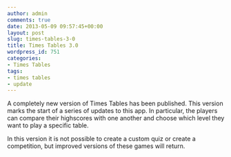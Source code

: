 ```yaml
---
author: admin
comments: true
date: 2013-05-09 09:57:45+00:00
layout: post
slug: times-tables-3-0
title: Times Tables 3.0
wordpress_id: 751
categories:
- Times Tables
tags:
- times tables
- update
---
```


A completely new version of Times Tables has been published. This version marks the start of a series of updates to this app. In particular, the players can compare their highscores with one another and choose which level they want to play a specific table.

In this version it is not possible to create a custom quiz or create a competition, but improved versions of these games will return.
